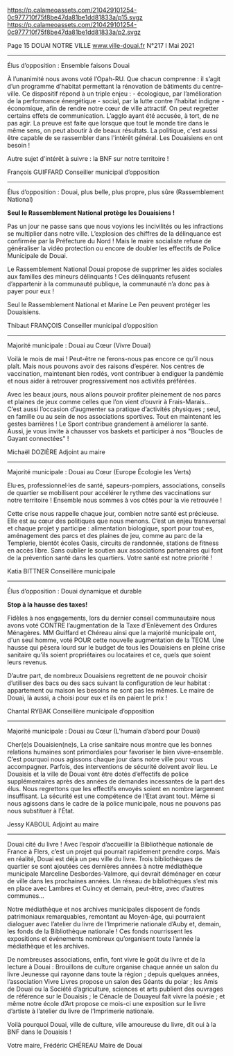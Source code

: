 https://p.calameoassets.com/210429101254-0c977710f75f8be47da81be1dd81833a/p15.svgz
https://p.calameoassets.com/210429101254-0c977710f75f8be47da81be1dd81833a/p2.svgz

Page  15
DOUAI NOTRE VILLE
www.ville-douai.fr
N°217   I
Mai 2021

---

Élus d’opposition : Ensemble faisons Douai

À l’unanimité nous avons voté l’Opah-RU. Que chacun comprenne : il s’agit d’un programme d’habitat permettant la rénovation de bâtiments du centre-ville. Ce dispositif répond à un triple enjeu : - écologique, par l’amélioration de la performance énergétique - social, par la lutte contre l’habitat indigne - économique, afin de rendre notre cœur de ville attractif. On peut regretter certains effets de communication. L’agglo ayant été accusée, à tort, de ne pas agir. La preuve est faite que lorsque que tout le monde tire dans le même sens, on peut aboutir à de beaux résultats. La politique, c'est aussi être capable de se rassembler dans l'intérêt général. Les Douaisiens en ont besoin !

Autre sujet d'intérêt à suivre : la BNF sur notre territoire !

François GUIFFARD
Conseiller municipal d’opposition

---

Élus d’opposition : Douai, plus belle, plus propre, plus sûre (Rassemblement National)

**Seul le Rassemblement National protège les Douaisiens !**

Pas un jour ne passe sans que nous voyions les incivilités ou les infractions se multiplier dans notre ville. L’explosion des chiffres de la délinquance est confirmée par la Préfecture du Nord ! Mais le maire socialiste refuse de généraliser la vidéo protection ou encore de doubler les effectifs de Police Municipale de Douai.

Le Rassemblement National Douai propose de supprimer les aides sociales aux familles des mineurs délinquants ! Ces délinquants refusent d’appartenir à la communauté publique, la communauté n’a donc pas à payer pour eux !

Seul le Rassemblement National et Marine Le Pen peuvent protéger les Douaisiens.

Thibaut FRANÇOIS
Conseiller municipal d’opposition

---

Majorité municipale : Douai au Cœur (Vivre Douai)

Voilà le mois de mai ! Peut-être ne ferons-nous pas encore ce qu’il nous plaît. Mais nous pouvons avoir des raisons d’espérer. Nos centres de vaccination, maintenant bien rodés, vont contribuer à endiguer la pandémie et nous aider à retrouver progressivement nos activités préférées.

Avec les beaux jours, nous allons pouvoir profiter pleinement de nos parcs et plaines de jeux comme celles que l’on vient d’ouvrir à Frais-Marais… C’est aussi l’occasion d’augmenter sa pratique d’activités physiques ; seul, en famille ou au sein de nos associations sportives. Tout en maintenant les gestes barrières ! Le Sport contribue grandement à améliorer la santé. Aussi, je vous invite à chausser vos baskets et participer à nos "Boucles de Gayant connectées" !

Michaël DOZIÈRE
Adjoint au maire

---

Majorité municipale : Douai au Cœur (Europe Écologie les Verts)

Elu·es, professionnel·les de santé, sapeurs-pompiers, associations,  conseils de  quartier se mobilisent pour accélérer le rythme des vaccinations sur notre territoire ! Ensemble nous sommes à vos côtés pour la vie retrouvée !

Cette crise nous rappelle chaque jour, combien notre santé est précieuse. Elle est au cœur des politiques que nous menons. C’est un enjeu transversal et chaque projet y participe : alimentation biologique, sport pour tout·es, aménagement des parcs et des plaines de jeu, comme au parc de la  Templerie,  bientôt écoles Oasis, circuits de randonnée, stations de fitness en accès libre. Sans oublier le soutien aux associations partenaires qui font de la prévention santé dans les quartiers. Votre santé est notre priorité !

Katia BITTNER
Conseillère municipale

---

Élus d’opposition : Douai dynamique et durable

**Stop à la hausse des taxes!**

Fidèles à nos engagements, lors du dernier conseil communautaire nous avons voté CONTRE l’augmentation de la Taxe d’Enlèvement des Ordures Ménagères. MM Guiffard et Chéreau ainsi que la majorité municipale ont, d'un seul homme, voté POUR cette nouvelle augmentation de la TEOM. Une hausse qui pèsera lourd sur le budget de tous les Douaisiens en pleine crise sanitaire qu’ils soient propriétaires ou locataires et ce, quels que soient leurs revenus.

D’autre part, de nombreux Douaisiens regrettent de ne pouvoir choisir d’utiliser des bacs ou des sacs suivant la configuration de leur habitat : appartement ou maison les besoins ne sont pas les mêmes. Le maire de Douai, là aussi, a choisi pour eux et ils en paient le prix !

Chantal RYBAK
Conseillère municipale d’opposition

---

Majorité municipale : Douai au Cœur (L’humain d’abord pour Douai)

Cher(e)s Douaisien(ne)s,
La crise sanitaire nous montre que les bonnes relations humaines sont primordiales pour favoriser le bien vivre-ensemble.
C’est pourquoi nous agissons chaque jour dans notre ville pour vous accompagner.
Parfois, des interventions de sécurité doivent avoir lieu. Le Douaisis et la ville de Douai vont être dotés d’effectifs de police supplémentaires après des années de demandes incessantes de la part des élus.
Nous regrettons que les effectifs envoyés soient en nombre largement insuffisant. La sécurité est une compétence de l’Etat avant tout.
Même si nous agissons dans le cadre de la police municipale, nous ne pouvons pas nous substituer à l'État.

Jessy KABOUL
Adjoint au maire

---

Douai cité du livre ! Avec l’espoir d’accueillir la Bibliothèque nationale de France à Flers, c’est un projet qui pourrait rapidement prendre corps. Mais en réalité, Douai est déjà un peu ville du livre. Trois bibliothèques de quartier se sont ajoutées ces dernières années à notre médiathèque municipale Marceline Desbordes-Valmore, qui devrait déménager en cœur de ville dans les prochaines années. Un réseau de bibliothèques s’est mis en place avec Lambres et Cuincy et demain, peut-être, avec d’autres communes…

Notre médiathèque et nos archives municipales disposent de fonds patrimoniaux remarquables, remontant au Moyen-âge, qui pourraient dialoguer avec l’atelier du livre de l’Imprimerie nationale d’Auby et, demain, les fonds de la Bibliothèque nationale ! Ces fonds nourrissent les expositions et événements nombreux qu’organisent toute l’année la médiathèque et les archives.

De nombreuses associations, enfin, font vivre le goût du livre et de la lecture à Douai : Brouillons de culture organise chaque année un salon du livre Jeunesse qui rayonne dans toute la région ; depuis quelques années, l’association Vivre Livres propose un salon des Géants du polar ; les Amis de Douai ou la Société d’agriculture, sciences et arts publient des ouvrages de référence sur le Douaisis ; le Cénacle de Douayeul fait vivre la poésie ; et même notre école d’Art propose ce mois-ci une exposition sur le livre d’artiste à l’atelier du livre de l’Imprimerie nationale.

Voilà pourquoi Douai, ville de culture, ville amoureuse du livre, dit oui à la BNF dans le Douaisis !

Votre maire,
Frédéric CHÉREAU
Maire de Douai